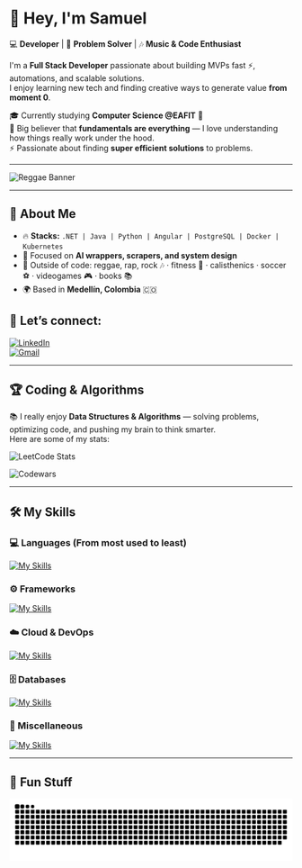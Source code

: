 # 👋 Hey, I'm Samuel  

💻 **Developer** | 🚀 **Problem Solver** | 🎶 **Music & Code Enthusiast**  

I'm a **Full Stack Developer** passionate about building MVPs fast ⚡, automations, and scalable solutions.  
I enjoy learning new tech and finding creative ways to generate value **from moment 0**.  

🎓 Currently studying **Computer Science @EAFIT** 🏫  
🧠 Big believer that **fundamentals are everything** — I love understanding how things really work under the hood.  
⚡ Passionate about finding **super efficient solutions** to problems.  

---

![Reggae Banner](https://media0.giphy.com/media/v1.Y2lkPTc5MGI3NjExYzh6d2VzZW9ubnQydXplN3Yya3kxcXA3OHRmZ3czNzFkdmRncnpxNiZlcD12MV9pbnRlcm5hbF9naWZfYnlfaWQmY3Q9Zw/127sxeBDbOqdYk/giphy.gif)

---

## 🌟 About Me
- 🔥 **Stacks:** `.NET | Java | Python | Angular | PostgreSQL | Docker | Kubernetes`
- 🎯 Focused on **AI wrappers, scrapers, and system design**
- 🎸 Outside of code: reggae, rap, rock 🎶 · fitness 💪 · calisthenics · soccer ⚽ · videogames 🎮 · books 📚
- 🌍 Based in **Medellín, Colombia** 🇨🇴  

## 📩 **Let’s connect:**  
[![LinkedIn](https://img.shields.io/badge/LinkedIn-blue?style=flat-square&logo=linkedin)](https://www.linkedin.com/in/samuel-rend%C3%B3n-1bb68a240/)  
[![Gmail](https://img.shields.io/badge/Gmail-samiretru%40gmail.com-red?style=flat-square&logo=gmail&logoColor=white)](mailto:samiretru@gmail.com)


---

## 🏆 Coding & Algorithms  

📚 I really enjoy **Data Structures & Algorithms** — solving problems, optimizing code, and pushing my brain to think smarter.  
Here are some of my stats:  

![LeetCode Stats](https://leetcard.jacoblin.cool/rendxnn?theme=dark&font=Karma&ext=heatmap)  

![Codewars](https://www.codewars.com/users/Rendxnn/badges/large)  

---

## 🛠️ My Skills  

### 💻 Languages (From most used to least)
[![My Skills](https://skillicons.dev/icons?i=python,cs,java,js,ts,html,css,bash,cpp,c,go,php,r)](https://skillicons.dev)  

### ⚙️ Frameworks  
[![My Skills](https://skillicons.dev/icons?i=dotnet,spring,django,flask,fastapi)](https://skillicons.dev)  

### ☁️ Cloud & DevOps  
[![My Skills](https://skillicons.dev/icons?i=docker,aws,linux,ubuntu,wsl)](https://skillicons.dev)  

### 🗄️ Databases
[![My Skills](https://skillicons.dev/icons?i=postgres,sqlite,mysql,mongodb)](https://skillicons.dev) 

### 🧩 Miscellaneous
[![My Skills](https://skillicons.dev/icons?i=git,github,gmail,postman,vscode,visualstudio,maven,nginx,notion,npm)](https://skillicons.dev) 

---

## 🐍 Fun Stuff  
![Snake animation](https://github.com/Platane/snk/raw/output/github-contribution-grid-snake.svg)
